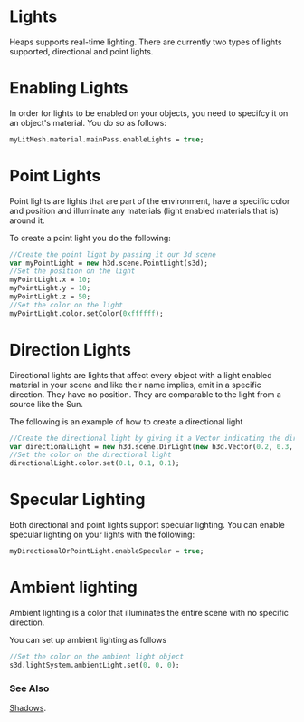 # Lights

Heaps supports real-time lighting.  There are currently two types of lights supported, directional and point lights.

# Enabling Lights
In order for lights to be enabled on your objects, you need to specifcy it on an object's material.  You do so as follows:

```haxe
myLitMesh.material.mainPass.enableLights = true;
```

# Point Lights

Point lights are lights that are part of the environment, have a specific color and position and illuminate any materials (light enabled materials that is) around it.

To create a point light you do the following:

```haxe
//Create the point light by passing it our 3d scene
var myPointLight = new h3d.scene.PointLight(s3d);
//Set the position on the light
myPointLight.x = 10;
myPointLight.y = 10;
myPointLight.z = 50;
//Set the color on the light
myPointLight.color.setColor(0xffffff);
```

# Direction Lights

Directional lights are lights that affect every object with a light enabled material in your scene and like their name implies, emit in a specific direction.  They have no position.  They are comparable to the light from a source like the Sun.

The following is an example of how to create a directional light

```haxe
//Create the directional light by giving it a Vector indicating the direction in which it illuminates and a reference to our 3d scene
var directionalLight = new h3d.scene.DirLight(new h3d.Vector(0.2, 0.3, -1), s3d);
//Set the color on the directional light
directionalLight.color.set(0.1, 0.1, 0.1);
```
# Specular Lighting

Both directional and point lights support specular lighting.  You can enable specular lighting on your lights with the following:

```haxe
myDirectionalOrPointLight.enableSpecular = true;
```


# Ambient lighting

Ambient lighting is a color that illuminates the entire scene with no specific direction.

You can set up ambient lighting as follows

```haxe
//Set the color on the ambient light object
s3d.lightSystem.ambientLight.set(0, 0, 0);
```

### See Also
[Shadows](/documentation/h3d/shadows.html).